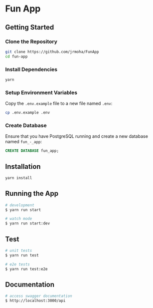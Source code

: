 # Fun App

## Getting Started

### Clone the Repository

```bash
git clone https://github.com/jrmoha/FunApp
cd fun-app
```

### Install Dependencies

```bash
yarn
```

### Setup Environment Variables

Copy the `.env.example` file to a new file named `.env`:

```bash
cp .env.example .env
```

### Create Database

Ensure that you have PostgreSQL running and create a new database named `fun_-_app`:

```sql
CREATE DATABASE fun_app;
```

## Installation

```bash
yarn install
```

## Running the App

```bash
# development
$ yarn run start

# watch mode
$ yarn run start:dev
```

## Test

```bash
# unit tests
$ yarn run test

# e2e tests
$ yarn run test:e2e
```

## Documentation

```bash
# access swagger documentation
$ http://localhost:3000/api
